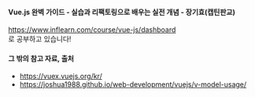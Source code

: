 #### Vue.js 완벽 가이드 - 실습과 리팩토링으로 배우는 실전 개념 - 장기효(캡틴판교)
https://www.inflearn.com/course/vue-js/dashboard
<br>
로 공부하고 있습니다!


#### 그 밖의 참고 자료, 출처
- https://vuex.vuejs.org/kr/
- https://joshua1988.github.io/web-development/vuejs/v-model-usage/
 

